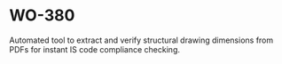# WO-380
Automated tool to extract and verify structural drawing dimensions from PDFs for instant IS code compliance checking.
